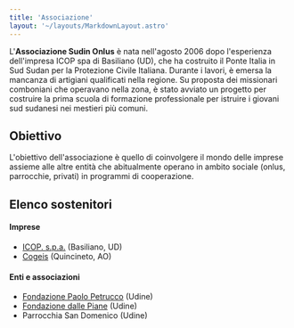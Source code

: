 ```yaml
---
title: 'Associazione'
layout: '~/layouts/MarkdownLayout.astro'
---
```


L'**Associazione Sudin Onlus** è nata nell'agosto 2006 dopo l'esperienza dell'impresa ICOP spa di Basiliano (UD), che ha costruito il Ponte Italia in Sud Sudan per la Protezione Civile Italiana. Durante i lavori, è emersa la mancanza di artigiani qualificati nella regione. Su proposta dei missionari comboniani che operavano nella zona, è stato avviato un progetto per costruire la prima scuola di formazione professionale per istruire i giovani sud sudanesi nei mestieri più comuni.

## Obiettivo
L'obiettivo dell'associazione è quello di coinvolgere il mondo delle imprese assieme alle altre entità che abitualmente operano in ambito sociale (onlus, parrocchie, privati) in programmi di cooperazione. 

## Elenco sostenitori

#### Imprese

- [ICOP. s.p.a.](https://www.icop.it) (Basiliano, UD)
- [Cogeis](https://www.cogeis.it) (Quincineto, AO)

#### Enti e associazioni

- [Fondazione Paolo Petrucco](https://www.fondazionepetrucco.it) (Udine)
- [Fondazione dalle Piane](https://fondazionedellepiane.org) (Udine)
- Parrocchia San Domenico (Udine)
